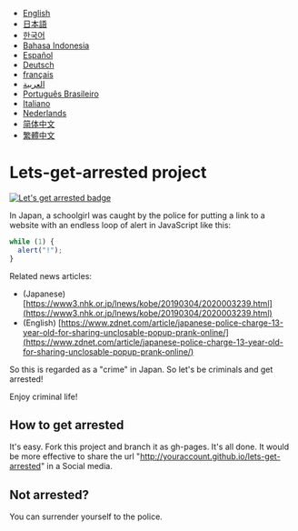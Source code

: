 - [English](README.md)
- [日本語](README.ja.md)
- [한국어](README.ko.md)
- [Bahasa Indonesia](README.in.md)
- [Español](README.es.md)
- [Deutsch](README.de.md)
- [français](README.fr.md)
- [العربية](README.ar.md)
- [Português Brasileiro](README.pt-br.md)
- [Italiano](README.it.md)
- [Nederlands](README.nl.md)
- [简体中文](README.zh_hans.md)
- [繁體中文](README.zh_hant.md)

# Lets-get-arrested project

<a href="https://github.com/hamukazu/lets-get-arrested">
  <img src="https://img.shields.io/badge/Let's%20get-arrested-red.svg" alt="Let's get arrested badge">
</a>

In Japan, a schoolgirl was caught by the police for putting a link to a website with an endless loop of alert in JavaScript like this:

```js
while (1) {
  alert("!");
}
```

Related news articles:

- (Japanese) [https://www3.nhk.or.jp/lnews/kobe/20190304/2020003239.html](https://www3.nhk.or.jp/lnews/kobe/20190304/2020003239.html)
- (English) [https://www.zdnet.com/article/japanese-police-charge-13-year-old-for-sharing-unclosable-popup-prank-online/](https://www.zdnet.com/article/japanese-police-charge-13-year-old-for-sharing-unclosable-popup-prank-online/)

So this is regarded as a "crime" in Japan. So let's be criminals and get arrested!

Enjoy criminal life!

## How to get arrested

It's easy. Fork this project and branch it as gh-pages. It's all done. It would be more effective to share the url "http://youraccount.github.io/lets-get-arrested" in a Social media.

## Not arrested?

You can surrender yourself to the police.
